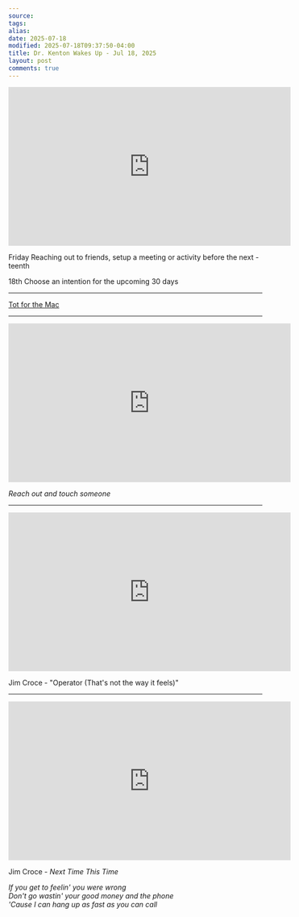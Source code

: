 ```yaml
---
source:
tags:
alias:
date: 2025-07-18
modified: 2025-07-18T09:37:50-04:00
title: Dr. Kenton Wakes Up - Jul 18, 2025
layout: post
comments: true
---
```


  

<iframe width="560" height="315" src="https://www.youtube.com/embed/oqWFioQ90kI" title="YouTube video player" frameborder="0" allow="accelerometer; autoplay; clipboard-write; encrypted-media; gyroscope; picture-in-picture; web-share" allowfullscreen></iframe>


Friday Reaching out to friends, setup a meeting or activity before the next -teenth

18th Choose an intention for the upcoming 30 days


---


[Tot for the Mac](https://apps.apple.com/us/app/tot/id1491071483?mt=12)

---

<iframe width="560" height="315" src="https://www.youtube.com/embed/HO17B-ACRn0?si=Tj_x6-LuWqBe0G75" title="YouTube video player" frameborder="0" allow="accelerometer; autoplay; clipboard-write; encrypted-media; gyroscope; picture-in-picture; web-share" referrerpolicy="strict-origin-when-cross-origin" allowfullscreen></iframe>

*Reach out and touch someone*



---

<iframe width="560" height="315" src="https://www.youtube.com/embed/khYxP7TiFSA?si=gw_MOfcNcWVgYb16" title="YouTube video player" frameborder="0" allow="accelerometer; autoplay; clipboard-write; encrypted-media; gyroscope; picture-in-picture; web-share" referrerpolicy="strict-origin-when-cross-origin" allowfullscreen></iframe>

Jim Croce - "Operator (That's not the way it feels)"

---

<iframe width="560" height="315" src="https://www.youtube.com/embed/sVoOzYAqwKc?si=0TYxjkdvV3zctMUJ" title="YouTube video player" frameborder="0" allow="accelerometer; autoplay; clipboard-write; encrypted-media; gyroscope; picture-in-picture; web-share" referrerpolicy="strict-origin-when-cross-origin" allowfullscreen></iframe>

Jim Croce - *Next Time This Time*

*If you get to feelin' you were wrong<br/> Don't go wastin' your good money and the phone<br/>'Cause I can hang up as fast as you can call <br/>*
